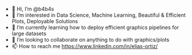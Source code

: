 - 👋 Hi, I’m @b4b4s
- 👀 I’m interested in Data Science, Machine Learning, Beautiful & Efficient Plots, Deployable Solutions
- 🌱 I’m currently learning how to deploy efficient graphics pipelines for large datasets
- 💞️ I’m looking to collaborate on anything to do with graphics/plots
- 📫 How to reach me https://www.linkedin.com/in/elias-ortiz/

<!---
b4b4s/b4b4s is a ✨ special ✨ repository because its `README.md` (this file) appears on your GitHub profile.
You can click the Preview link to take a look at your changes.
--->
